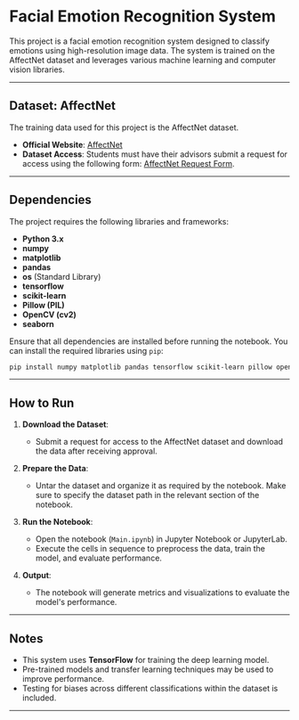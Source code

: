 # Facial Emotion Recognition System

This project is a facial emotion recognition system designed to classify emotions using high-resolution image data. The system is trained on the AffectNet dataset and leverages various machine learning and computer vision libraries.

---

## Dataset: AffectNet
The training data used for this project is the AffectNet dataset. 

- **Official Website**: [AffectNet](http://mohammadmahoor.com/affectnet/)
- **Dataset Access**: Students must have their advisors submit a request for access using the following form: [AffectNet Request Form](http://mohammadmahoor.com/affectnet-request-form/).

---

## Dependencies

The project requires the following libraries and frameworks:
- **Python 3.x**
- **numpy**
- **matplotlib**
- **pandas**
- **os** (Standard Library)
- **tensorflow**
- **scikit-learn**
- **Pillow (PIL)**
- **OpenCV (cv2)**
- **seaborn**

Ensure that all dependencies are installed before running the notebook. You can install the required libraries using `pip`:

```bash
pip install numpy matplotlib pandas tensorflow scikit-learn pillow opencv-python seaborn
```

---

## How to Run

1. **Download the Dataset**:
   - Submit a request for access to the AffectNet dataset and download the data after receiving approval.

2. **Prepare the Data**:
   - Untar the dataset and organize it as required by the notebook. Make sure to specify the dataset path in the relevant section of the notebook.

3. **Run the Notebook**:
   - Open the notebook (`Main.ipynb`) in Jupyter Notebook or JupyterLab.
   - Execute the cells in sequence to preprocess the data, train the model, and evaluate performance.

4. **Output**:
   - The notebook will generate metrics and visualizations to evaluate the model's performance.

---

## Notes

- This system uses **TensorFlow** for training the deep learning model.
- Pre-trained models and transfer learning techniques may be used to improve performance.
- Testing for biases across different classifications within the dataset is included.

---


